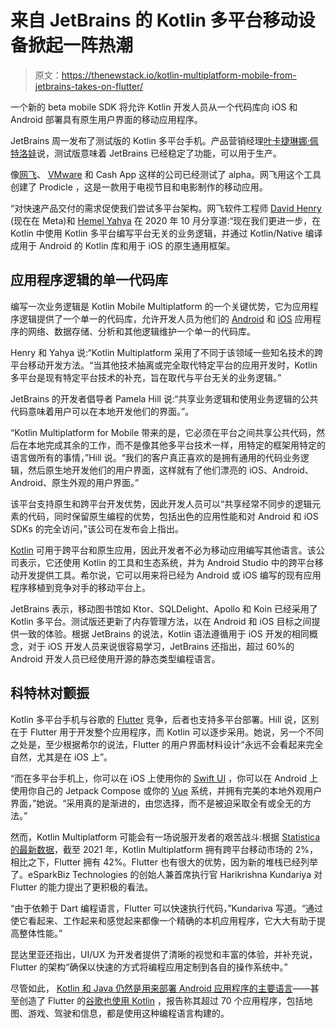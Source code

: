 # 来自 JetBrains 的 Kotlin 多平台移动设备掀起一阵热潮

> 原文：<https://thenewstack.io/kotlin-multiplatform-mobile-from-jetbrains-takes-on-flutter/>

一个新的 beta mobile SDK 将允许 Kotlin 开发人员从一个代码库向 iOS 和 Android 部署具有原生用户界面的移动应用程序。

JetBrains 周一发布了测试版的 Kotlin 多平台手机。产品营销经理[叶卡捷琳娜·佩特洛娃](https://github.com/KaterinaPetrova)说，测试版意味着 JetBrains 已经稳定了功能，可以用于生产。

像[网飞](https://thenewstack.io/how-culture-impacts-technology-choice-a-review-of-netflixs-use-of-microservices/)、 [VMware](https://thenewstack.io/vmware-targets-the-platform-engineer/) 和 Cash App 这样的公司已经测试了 alpha。网飞用这个工具创建了 Prodicle ，这是一款用于电视节目和电影制作的移动应用。

“对快速产品交付的需求促使我们尝试多平台架构。网飞软件工程师 [David Henry](https://www.linkedin.com/in/davidmatthewhenry/) (现在在 Meta)和 [Hemel Yahya](https://www.linkedin.com/in/hemel-yahya-b193681b/) 在 2020 年 10 月分享道:“现在我们更进一步，在 Kotlin 中使用 Kotlin 多平台编写平台无关的业务逻辑，并通过 Kotlin/Native 编译成用于 Android 的 Kotlin 库和用于 iOS 的原生通用框架。

## 应用程序逻辑的单一代码库

编写一次业务逻辑是 Kotlin Mobile Multiplatform 的一个关键优势，它为应用程序逻辑提供了一个单一的代码库，允许开发人员为他们的 [Android](https://thenewstack.io/this-week-in-programming-windows-opens-up-to-android-developers/) 和 [iOS](https://thenewstack.io/wwdc21-ios-platform-upgraded-but-what-about-the-web/) 应用程序的网络、数据存储、分析和其他逻辑维护一个单一的代码库。

Henry 和 Yahya 说:“Kotlin Multiplatform 采用了不同于该领域一些知名技术的跨平台移动开发方法。“当其他技术抽离或完全取代特定平台的应用开发时，Kotlin 多平台是现有特定平台技术的补充，旨在取代与平台无关的业务逻辑。”

JetBrains 的开发者倡导者 Pamela Hill 说:“共享业务逻辑和使用业务逻辑的公共代码意味着用户可以在本地开发他们的界面。”。

“Kotlin Multiplatform for Mobile 带来的是，它必须在平台之间共享公共代码，然后在本地完成其余的工作，而不是像其他多平台技术一样，用特定的框架用特定的语言做所有的事情，”Hill 说。“我们的客户真正喜欢的是拥有通用的代码业务逻辑，然后原生地开发他们的用户界面，这样就有了他们漂亮的 iOS、Android、Android、原生外观的用户界面。”

该平台支持原生和跨平台开发优势，因此开发人员可以“共享经常不同步的逻辑元素的代码，同时保留原生编程的优势，包括出色的应用性能和对 Android 和 iOS SDKs 的完全访问，”该公司在发布会上指出。

[Kotlin](https://thenewstack.io/this-week-in-programming-all-aboard-the-kotlin-train/) 可用于跨平台和原生应用，因此开发者不必为移动应用编写其他语言。该公司表示，它还使用 Kotlin 的工具和生态系统，并为 Android Studio 中的跨平台移动开发提供工具。希尔说，它可以用来将已经为 Android 或 iOS 编写的现有应用程序移植到竞争对手的移动平台上。

JetBrains 表示，移动图书馆如 Ktor、SQLDelight、Apollo 和 Koin 已经采用了 Kotlin 多平台。测试版还更新了内存管理方法，以在 Android 和 iOS 目标之间提供一致的体验。根据 JetBrains 的说法，Kotlin 语法遵循用于 iOS 开发的相同概念，对于 iOS 开发人员来说很容易学习，JetBrains 还指出，超过 60%的 Android 开发人员已经使用开源的静态类型编程语言。

## 科特林对颤振

Kotlin 多平台手机与谷歌的 [Flutter](https://thenewstack.io/12-ways-flutter-streamlines-app-development/) 竞争，后者也支持多平台部署。Hill 说，区别在于 Flutter 用于开发整个应用程序，而 Kotlin 可以逐步采用。她说，另一个不同之处是，至少根据希尔的说法，Flutter 的用户界面材料设计“永远不会看起来完全自然，尤其是在 iOS 上”。

“而在多平台手机上，你可以在 iOS 上使用你的 [Swift UI](https://thenewstack.io/apple-highlights-swift-enhancements-at-wwdc22/) ，你可以在 Android 上使用你自己的 Jetpack Compose 或你的 [Vue](https://thenewstack.io/vue-js-big-china/) 系统，并拥有完美的本地外观用户界面，”她说。“采用真的是渐进的，由您选择，而不是被迫采取全有或全无的方法。”

然而，Kotlin Multiplatform 可能会有一场说服开发者的艰苦战斗:根据 [Statistica 的最新数据](https://www.statista.com/statistics/869224/worldwide-software-developer-working-hours/)，截至 2021 年，Kotlin Multiplatform 拥有跨平台移动市场的 2%，相比之下，Flutter 拥有 42%。Flutter 也有很大的优势，因为新的堆栈已经列举了。eSparkBiz Technologies 的创始人兼首席执行官 Harikrishna Kundariya 对 Flutter 的能力提出了更积极的看法。

“由于依赖于 Dart 编程语言，Flutter 可以快速执行代码，”Kundariva 写道。“通过使它看起来、工作起来和感觉起来都像一个精确的本机应用程序，它大大有助于提高整体性能。”

昆达里亚还指出，UI/UX 为开发者提供了清晰的视觉和丰富的体验，并补充说，Flutter 的架构“确保以快速的方式将编程应用定制到各自的操作系统中。”

尽管如此， [Kotlin 和 Java 仍然是用来部署 Android 应用程序的主要语言](https://www.geeksforgeeks.org/top-programming-languages-for-android-app-development/#:~:text=1.,most%20supported%20language%20by%20Google.)——甚至创造了 Flutter 的[谷歌也使用 Kotlin](https://developer.android.com/kotlin/first) ，报告称其超过 70 个应用程序，包括地图、游戏、驾驶和信息，都是使用这种编程语言构建的。

<svg xmlns:xlink="http://www.w3.org/1999/xlink" viewBox="0 0 68 31" version="1.1"><title>Group</title> <desc>Created with Sketch.</desc></svg>